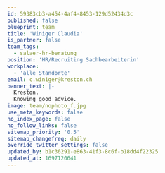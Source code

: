 ```yaml
---
id: 59383cb3-a454-4af4-8453-129d52434d3c
published: false
blueprint: team
title: 'Winiger Claudia'
is_partner: false
team_tags:
  - salaer-hr-beratung
position: 'HR/Recruiting Sachbearbeiterin'
workplace:
  - 'alle Standorte'
email: c.winiger@kreston.ch
banner_text: |-
  Kreston.
  Knowing good advice.
image: team/nophoto_f.jpg
use_meta_keywords: false
no_index_page: false
no_follow_links: false
sitemap_priority: '0.5'
sitemap_changefreq: daily
override_twitter_settings: false
updated_by: b1c36291-e863-41f3-8c6f-b18dd4f22325
updated_at: 1697120641
---
```

